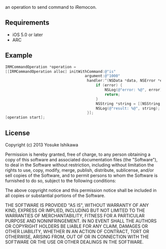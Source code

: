 an operation to send command to iRemocon.

## Requirements

- iOS 5.0 or later
- ARC

## Example

```objectivec
IRMCommandOperation *operation =
[[IRMCommandOperation alloc] initWithCommand:@"is"
                                    argument:@"1000"
                                     handler:^(NSData *data, NSError *error) {
                                         if (error) {
                                             NSLog(@"error: %@", error);
                                             return;
                                         }
                                         NSString *string = [[NSString alloc] initWithData:data encoding:NSUTF8StringEncoding];
                                         NSLog(@"result: %@", string);
                                     }];
[operation start];
```

## License

Copyright (c) 2013 Yosuke Ishikawa

Permission is hereby granted, free of charge, to any person obtaining a copy of this software and associated documentation files (the "Software"), to deal in the Software without restriction, including without limitation the rights to use, copy, modify, merge, publish, distribute, sublicense, and/or sell copies of the Software, and to permit persons to whom the Software is furnished to do so, subject to the following conditions:

The above copyright notice and this permission notice shall be included in all copies or substantial portions of the Software.

THE SOFTWARE IS PROVIDED "AS IS", WITHOUT WARRANTY OF ANY KIND, EXPRESS OR IMPLIED, INCLUDING BUT NOT LIMITED TO THE WARRANTIES OF MERCHANTABILITY, FITNESS FOR A PARTICULAR PURPOSE AND NONINFRINGEMENT. IN NO EVENT SHALL THE AUTHORS OR COPYRIGHT HOLDERS BE LIABLE FOR ANY CLAIM, DAMAGES OR OTHER LIABILITY, WHETHER IN AN ACTION OF CONTRACT, TORT OR OTHERWISE, ARISING FROM, OUT OF OR IN CONNECTION WITH THE SOFTWARE OR THE USE OR OTHER DEALINGS IN THE SOFTWARE.
